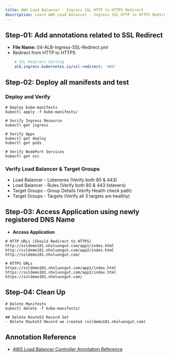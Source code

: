 ```yaml
---
title: AWS Load Balancer - Ingress SSL HTTP to HTTPS Redirect
description: Learn AWS Load Balancer - Ingress SSL HTTP to HTTPS Redirect
---
```


## Step-01: Add annotations related to SSL Redirect
- **File Name:** 04-ALB-Ingress-SSL-Redirect.yml
- Redirect from HTTP to HTTPS
```yaml
    # SSL Redirect Setting
    alb.ingress.kubernetes.io/ssl-redirect: '443'   
```

## Step-02: Deploy all manifests and test

### Deploy and Verify
```t
# Deploy kube-manifests
kubectl apply -f kube-manifests/

# Verify Ingress Resource
kubectl get ingress

# Verify Apps
kubectl get deploy
kubectl get pods

# Verify NodePort Services
kubectl get svc
```
### Verify Load Balancer & Target Groups
- Load Balancer -  Listeneres (Verify both 80 & 443) 
- Load Balancer - Rules (Verify both 80 & 443 listeners) 
- Target Groups - Group Details (Verify Health check path)
- Target Groups - Targets (Verify all 3 targets are healthy)
 
## Step-03: Access Application using newly registered DNS Name
- **Access Application**
```t
# HTTP URLs (Should Redirect to HTTPS)
http://ssldemo101.nholuongut.com/app1/index.html
http://ssldemo101.nholuongut.com/app2/index.html
http://ssldemo101.nholuongut.com/

# HTTPS URLs
https://ssldemo101.nholuongut.com/app1/index.html
https://ssldemo101.nholuongut.com/app2/index.html
https://ssldemo101.nholuongut.com/
```

## Step-04: Clean Up
```t
# Delete Manifests
kubectl delete -f kube-manifests/

## Delete Route53 Record Set
- Delete Route53 Record we created (ssldemo101.nholuongut.com)
```

## Annotation Reference
- [AWS Load Balancer Controller Annotation Reference](https://kubernetes-sigs.github.io/aws-load-balancer-controller/v2.4/guide/ingress/annotations/)



